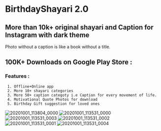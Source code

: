 # BirthdayShayari 2.0

## More than 10k+ original shayari and Caption for Instagram with dark theme
Photo without a caption is like a book without a title.


## 100K+ Downloads on Google Play Store : 

### Features :
     1. Offline+Online app
     2. More 10+ shayari categories
     3. More 50+ caption categoty i.e Caption for every movement of life.
     4. Motivational Quote Photos for download
     5. Birthday Gift suggestion for loved ones
     
  


   
![20201001_113804_0000](https://user-images.githubusercontent.com/56028279/94994444-403ea980-05b5-11eb-8c08-1505b7835d3f.png)
![20201001_113531_0000](https://user-images.githubusercontent.com/56028279/94994448-4765b780-05b5-11eb-8e67-4b7314095b31.png)
![20201001_113531_0003](https://user-images.githubusercontent.com/56028279/94994453-4df42f00-05b5-11eb-818a-ac0639b26bc3.png)
![20201001_113531_0002](https://user-images.githubusercontent.com/56028279/94994455-50568900-05b5-11eb-830f-0af3ab2df0dd.png)
![20201001_113531_0001](https://user-images.githubusercontent.com/56028279/94994464-58162d80-05b5-11eb-8ff5-57580ec24ac6.png)
![20201001_113531_0004](https://user-images.githubusercontent.com/56028279/94994462-56e50080-05b5-11eb-9776-b3e23bda027c.png)
